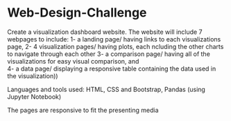 # Web-Design-Challenge

Create a visualization dashboard website.
The website will include 7 webpages to include: 
1- a landing page/ having links to each visualizations page, 
2- 4 visualization pages/ having plots, each ncluding the other charts to navigate through each other
3- a comparison page/ having all of the visualizations for easy visual comparison, and  
4- a data page/ displaying a responsive table containing the data used in the visualization))

Languages and tools used: 
HTML, CSS and Bootstrap, Pandas (using Jupyter Notebook)

The pages are responsive to fit the presenting media 

